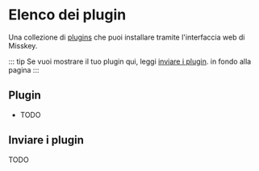 # Elenco dei plugin

Una collezione di [plugins](./docs/features/plugin.md) che puoi installare tramite l'interfaccia web di Misskey.

::: tip
Se vuoi mostrare il tuo plugin qui, leggi [inviare i plugin](#Submitting-Plugins). in fondo alla pagina
:::

## Plugin

- TODO

## Inviare i plugin

TODO
